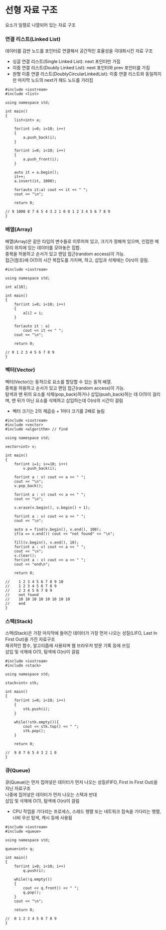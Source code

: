 # 선형 자료 구조
요소가 일렬로 나열되어 있는 자료 구조

### 연결 리스트(Linked List)
데이터를 감싼 노드를 포인터로 연결해서 공간적인 효율성을 극대화시킨 자료 구조
- 싱글 연결 리스트(Single Linked List): next 포인터만 가짐
- 이중 연결 리스트(Doubly Linked List): next 포인터와 prev 포인터를 가짐
- 원형 이중 연결 리스트(DoublyCircularLinkedList): 이중 연결 리스트와 동일하지만 마지막 노드의 next가 헤드 노드를 가리킴

```
#include <iostream>
#include <list>

using namespace std;

int main()
{
	list<int> a;

	for(int i=0; i<10; i++)
	{
		a.push_back(i);
	}

	for(int i=0; i<10; i++)
	{
		a.push_front(i);
	}

	auto it = a.begin();
	it++;
	a.insert(it, 1000);

	for(auto it:a) cout << it << " ";
	cout << "\n";

	return 0;
	
// 9 1000 8 7 6 5 4 3 2 1 0 0 1 2 3 4 5 6 7 8 9 
}
```

### 배열(Array)
배열(Array)은 같은 타입의 변수들로 이루어져 있고, 크기가 정해져 있으며, 인접한 메모리 위치에 있는 데이터를 모아놓은 집합.<br>
중복을 허용하고 순서가 있고 랜덤 접근(random access)이 가능.<br>
접근(참조)에 O(1)의 시간 복잡도를 가지며, 하고, 삽입과 삭제에는 O(n)이 걸림.

```
#include <iostream>

using namespace std;

int a[10];

int main()
{
	for(int i=0; i<10; i++)
	{
		a[i] = i;
	}

	for(auto it : a)
		cout << it << " ";
	cout << "\n";

	return 0;

// 0 1 2 3 4 5 6 7 8 9
}
```

### 벡터(Vector)
벡터(Vector)는 동적으로 요소를 할당할 수 있는 동적 배열.<br>
중복을 허용하고 순서가 있고 랜덤 접근(random access)이 가능.<br>
탐색과 맨 뒤의 요소를 삭제(pop_back)하거나 삽입(push_back)하는 데 O(1)이 걸리며, 맨 뒤가 아닌 요소를 삭제하고 삽입하는데 O(n)의 시간이 걸림
- 벡터 크기는 2의 제곱승 + 1마다 크기를 2배로 늘림

```
#include <iostream>
#include <vector>
#include <algorithm> // find

using namespace std;

vector<int> v;

int main()
{
	for(int i=1; i<=10; i++)
		v.push_back(i);

	for(int a : v) cout << a << " ";
	cout << "\n";
	v.pop_back();

	for(int a : v) cout << a << " ";
	cout << "\n";

	v.erase(v.begin(), v.begin() + 1);

	for(int a : v) cout << a << " ";
	cout << "\n";

	auto a = find(v.begin(), v.end(), 100);
	if(a == v.end()) cout << "not found" << "\n";

	fill(v.begin(), v.end(), 10);
	for(int a : v) cout << a << " ";
	cout << "\n";
	v.clear();
	for(int a : v) cout << a << " ";
	cout << "end\n";

	return 0;

//    1 2 3 4 5 6 7 8 9 10
//    1 2 3 4 5 6 7 8 9
//    2 3 4 5 6 7 8 9
//    not found
//    10 10 10 10 10 10 10 10
//    end
}
```

### 스택(Stack)
스택(Stack)은 가장 마지막에 들어간 데이터가 가장 먼저 나오는 성질(LIFO, Last In First Out)을 가진 자료구조<br>
재귀적인 함수, 알고리즘에 사용되며 웹 브라우저 방문 기록 등에 쓰임<br>
삽입 및 삭제에 O(1), 탐색에 O(n)이 걸림

```
#include <iostream>
#include <stack>

using namespace std;

stack<int> stk;

int main()
{
	for(int i=0; i<10; i++)
	{
		stk.push(i);
	}

	while(!stk.empty()){
		cout << stk.top() << " ";
		stk.pop();
	}

	return 0;

//  9 8 7 6 5 4 3 2 1 0
}
```

### 큐(Queue)
큐(Queue)는 먼저 집어넣은 데이터가 먼저 나오는 성질(FIFO, First In First Out)을 지닌 자료구조<br>
나중에 집어넣은 데이터가 먼저 나오는 스택과 반대<br>
삽입 및 삭제에 O(1), 탐색에 O(n)이 걸림
- CPU 작업을 기다리는 프로세스, 스레드 행렬 또는 네트워크 접속을 기다리는 행렬, 너비 우선 탑색, 캐시 등에 사용됨

```
#include <iostream>
#include <queue>

using namespace std;

queue<int> q;

int main()
{
	for(int i=0; i<10; i++)
		q.push(i);

	while(!q.empty())
	{
		cout << q.front() << " ";
		q.pop();
	}
	cout << "\n";

	return 0;

//	0 1 2 3 4 5 6 7 8 9
}
```
